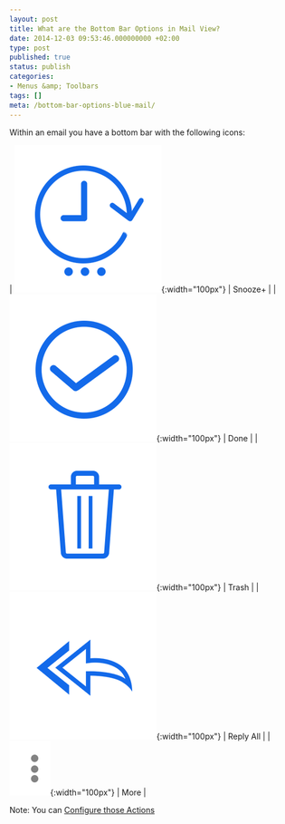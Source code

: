 ```yaml
---
layout: post
title: What are the Bottom Bar Options in Mail View?
date: 2014-12-03 09:53:46.000000000 +02:00
type: post
published: true
status: publish
categories:
- Menus &amp; Toolbars
tags: []
meta: /bottom-bar-options-blue-mail/
---
```


Within an email you have a bottom bar with the following icons:

| ![Action Later](/assets/ic_action_later-.png){:width="100px"} | Snooze+ |
| ![Action Done](/assets/ic_action_done.png){:width="100px"} | Done |
| ![Trash](/assets/folder_trash.png){:width="100px"} | Trash |
| ![Reply](/assets/ic_action_reply_all.png){:width="100px"} | Reply All |
| ![More](/assets/ic_action_overflow.png){:width="100px"} | More |

Note: You can [Configure those Actions](/how-to-configure-the-bottom-bar-actions/)